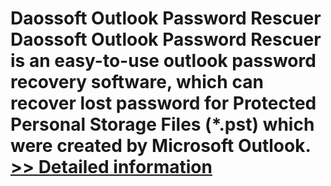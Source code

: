 # Daossoft Outlook Password Rescuer<br />Daossoft Outlook Password Rescuer is an easy-to-use outlook password recovery software, which can recover lost password for Protected Personal Storage Files (*.pst) which were created by Microsoft Outlook.<br />[>> Detailed information](https://secure.shareit.com/shareit/product.html?productid=300873369&affiliateid=200057808)